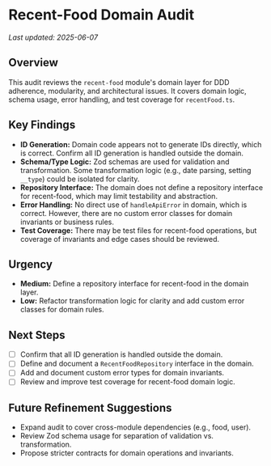 # Recent-Food Domain Audit

_Last updated: 2025-06-07_

## Overview
This audit reviews the `recent-food` module's domain layer for DDD adherence, modularity, and architectural issues. It covers domain logic, schema usage, error handling, and test coverage for `recentFood.ts`.

## Key Findings
- **ID Generation:** Domain code appears not to generate IDs directly, which is correct. Confirm all ID generation is handled outside the domain.
- **Schema/Type Logic:** Zod schemas are used for validation and transformation. Some transformation logic (e.g., date parsing, setting `__type`) could be isolated for clarity.
- **Repository Interface:** The domain does not define a repository interface for recent-food, which may limit testability and abstraction.
- **Error Handling:** No direct use of `handleApiError` in domain, which is correct. However, there are no custom error classes for domain invariants or business rules.
- **Test Coverage:** There may be test files for recent-food operations, but coverage of invariants and edge cases should be reviewed.

## Urgency
- **Medium:** Define a repository interface for recent-food in the domain layer.
- **Low:** Refactor transformation logic for clarity and add custom error classes for domain rules.

## Next Steps
- [ ] Confirm that all ID generation is handled outside the domain.
- [ ] Define and document a `RecentFoodRepository` interface in the domain.
- [ ] Add and document custom error types for domain invariants.
- [ ] Review and improve test coverage for recent-food domain logic.

## Future Refinement Suggestions
- Expand audit to cover cross-module dependencies (e.g., food, user).
- Review Zod schema usage for separation of validation vs. transformation.
- Propose stricter contracts for domain operations and invariants.
